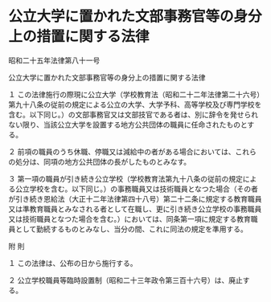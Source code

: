 # 公立大学に置かれた文部事務官等の身分上の措置に関する法律

昭和二十五年法律第八十一号

公立大学に置かれた文部事務官等の身分上の措置に関する法律

１ この法律施行の際現に公立大学（学校教育法（昭和二十二年法律第二十六号）第九十八条の従前の規定による公立の大学、大学予科、高等学校及び専門学校を含む。以下同じ。）の文部事務官又は文部技官である者は、別に辞令を発せられない限り、当該公立大学を設置する地方公共団体の職員に任命されたものとする。

２ 前項の職員のうち休職、停職又は減給中の者がある場合においては、これらの処分は、同項の地方公共団体の長がしたものとみなす。

３ 第一項の職員が引き続き公立学校（学校教育法第九十八条の従前の規定による公立学校を含む。以下同じ。）の事務職員又は技術職員となつた場合（その者が引き続き恩給法（大正十二年法律第四十八号）第二十二条に規定する教育職員又は準教育職員とみなされる者として在職し、更に引き続き公立学校の事務職員又は技術職員となつた場合を含む。）においては、同条第一項に規定する教育職員として勤続するものとみなし、当分の間、これに同法の規定を準用する。

附 則

１ この法律は、公布の日から施行する。

２ 公立学校職員等臨時設置制（昭和二十三年政令第三百十六号）は、廃止する。
